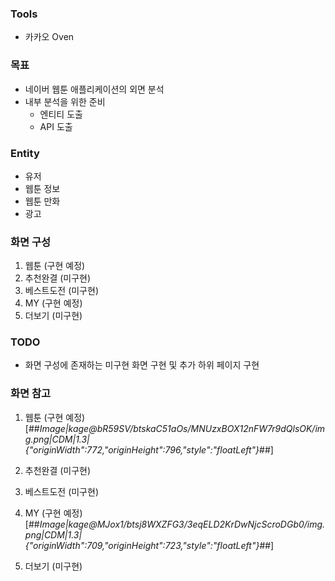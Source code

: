 ### Tools
- 카카오 Oven

### 목표
- 네이버 웹툰 애플리케이션의 외면 분석
- 내부 분석을 위한 준비
    - 엔티티 도출
    - API 도출

### Entity
- 유저
- 웹툰 정보
- 웹툰 만화
- 광고

### 화면 구성
1. 웹툰 (구현 예정)
2. 추천완결 (미구현)
3. 베스트도전 (미구현)
4. MY (구현 예정)
5. 더보기 (미구현)

### TODO
- 화면 구성에 존재하는 미구현 화면 구현 및 추가 하위 페이지 구현

### 화면 참고
1. 웹툰 (구현 예정)
    [##_Image|kage@bR59SV/btskaC51aOs/MNUzxBOX12nFW7r9dQlsOK/img.png|CDM|1.3|{"originWidth":772,"originHeight":796,"style":"floatLeft"}_##]
2. 추천완결 (미구현)

3. 베스트도전 (미구현)

4. MY (구현 예정)
    [##_Image|kage@MJox1/btsj8WXZFG3/3eqELD2KrDwNjcScroDGb0/img.png|CDM|1.3|{"originWidth":709,"originHeight":723,"style":"floatLeft"}_##]
5. 더보기 (미구현)